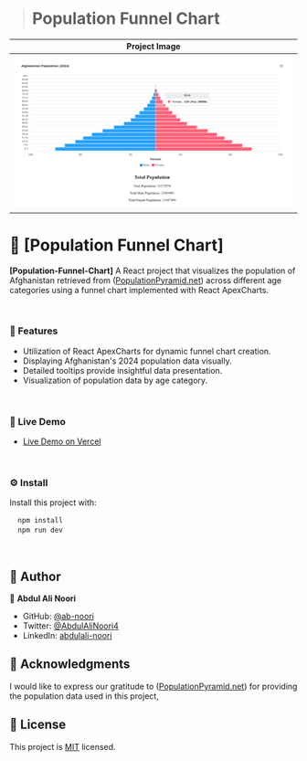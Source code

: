 > # Population Funnel Chart

<div align="center">

| Project Image |
| ----------------------------------------------------------------------------------------------------------------------- |
| <img alt="Finance-Tracker login" src="src/assets/funnelchart.PNG" width="auto"/> |

</div>

# 📖 [Population Funnel Chart] <a name="about-project"></a>

**[Population-Funnel-Chart]** A React project that visualizes the population of Afghanistan retrieved from ([PopulationPyramid.net](https://www.populationpyramid.net/afghanistan/2024/)) across different age categories using a funnel chart implemented with React ApexCharts.

<br/>

### 🔆 Features

- Utilization of React ApexCharts for dynamic funnel chart creation.
- Displaying Afghanistan's 2024 population data visually.
- Detailed tooltips provide insightful data presentation.
- Visualization of population data by age category.

<br/>

### 🚀 Live Demo
 - [Live Demo on Vercel](https://populationfunnelchart.vercel.app/)

<br/>

### ⚙ Install

Install this project with:

```sh
  npm install
  npm run dev
```

<br/>

## 👥 Author <a name="authors"></a>

👤 **Abdul Ali Noori**

- GitHub: [@ab-noori](https://github.com/ab-noori)
- Twitter: [@AbdulAliNoori4](https://twitter.com/AbdulAliNoori4)
- LinkedIn: [abdulali-noori](https://www.linkedin.com/in/abdulali-noori)

  
## 🙏 Acknowledgments
I would like to express our gratitude to ([PopulationPyramid.net](https://www.populationpyramid.net/afghanistan/2024/)) for providing the population data used in this project,

## 📝 License <a name="license"></a>

This project is [MIT](./LICENSE) licensed.



